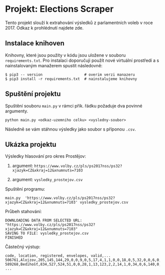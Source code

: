 # Projekt: Elections Scraper
Tento projekt slouží k extrahování výsledků z parlamentních voleb v roce 2017. Odkaz k prohlédnutí najdete zde.

## Instalace knihoven
Knihovny, které jsou použity v kódu jsou uložene v souboru `requirements.txt`. Pro instalaci doporučuji použít nové virtuální prostředí a s nainstalovaným manažerem spustit následovně:
```
$ pip3 -- version                   # overim verzi manazeru
$ pip3 install -r requirements.txt  # nainstalujeme knihovny
```

## Spuštění projektu
Spuštění souboru `main.py` v rámci přík. řádku požaduje dva povinné argumenty.
```
python main.py <odkaz-uzemniho celku> <vysledny-soubor>
```
Následně se vám stáhnou výsledky jako soubor s příponou `.csv`.

## Ukázka projektu
Výsledky hlasování pro okres 
Prostějov:

 1. argument: ` https://www.volby.cz/pls/ps2017nss/ps32?xjazyk=CZ&xkraj=12&xnumnuts=7103 `

 2. argument:  `vysledky_prostejov.csv `


Spuštění programu:
```
main.py  'https://www.volby.cz/pls/ps2017nss/ps32?xjazyk=CZ&xkraj=12&xnumnuts=7103' vysledky_prostejov.csv
```
Průbeh stahování:
```
DOWNLOADING DATA FROM SELECTED URL: "https://www.volby.cz/pls/ps2017nss/ps32?xjazyk=CZ&xkraj=12&xnumnuts=7103"
SAVING TO FILE: vysledky_prostejov.csv
FINISHED
```
Částečný výstup:
```
code, location, registered, envelopes, valid,...
506761,Alojzov,205,145,144,29,0,0,9,0,5,17,4,1,1,0,0,18,0,5,32,0,0,6,0,0,1,1,15,0
589268,Bedihošť,834,527,524,51,0,0,28,1,13,123,2,2,14,1,0,34,0,6,140,0,0,26,0,0,0,0,82,1
...
```
